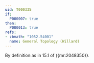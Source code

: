 ```yaml
---
uid: T000335
if:
  P000007: true
then:
  P000013: true
refs:
- zbmath: "1052.54001"
  name: General Topology (Willard)
---
```



By definition as in 15.1 of {{mr:2048350}}.
